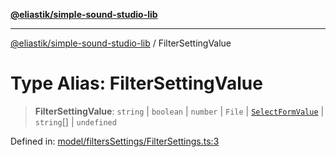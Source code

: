 [**@eliastik/simple-sound-studio-lib**](../README.md)

***

[@eliastik/simple-sound-studio-lib](../globals.md) / FilterSettingValue

# Type Alias: FilterSettingValue

> **FilterSettingValue**: `string` \| `boolean` \| `number` \| `File` \| [`SelectFormValue`](../interfaces/SelectFormValue.md) \| `string`[] \| `undefined`

Defined in: [model/filtersSettings/FilterSettings.ts:3](https://github.com/Eliastik/simple-sound-studio-lib/blob/b65a8fd23e374795fe23a2588430ae96578f8619/lib/model/filtersSettings/FilterSettings.ts#L3)

